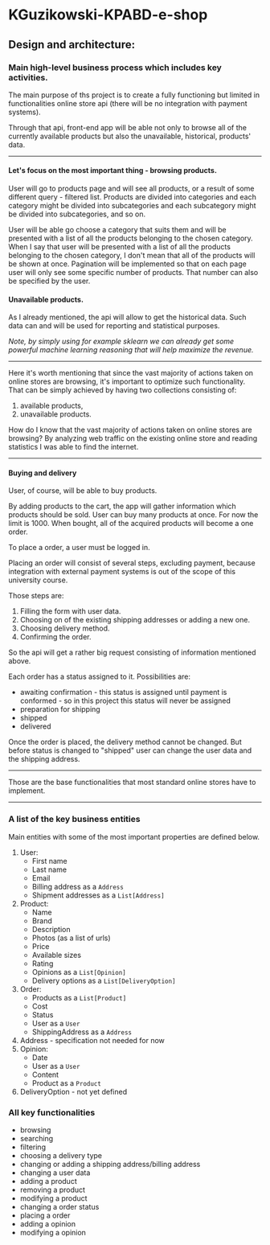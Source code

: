 # KGuzikowski-KPABD-e-shop

## Design and architecture:

### Main high-level business process which includes key activities.
The main purpose of ths project is to create a fully functioning but limited in functionalities online store api (there will be no integration with payment systems).

Through that api, front-end app will be able not only to browse all of the currently available products but also the unavailable, historical, products' data.

---

#### Let's focus on the most important thing - browsing products.
User will go to products page and will see all products, or a result of some different query - filtered list.
Products are divided into categories and each category might be divided into subcategories and each subcategory might be divided into subcategories, and so on.

User will be able go choose a category that suits them and will be presented with a list of all the products belonging to the chosen category.
When I say that user will be presented with a list of all the products belonging to the chosen category, I don't mean that all of the products will be shown at once. Pagination will be implemented so that on each page user will only see some specific number of products. That number can also be specified by the user.

#### Unavailable products.
As I already mentioned, the api will allow to get the historical data. Such data can and will be used for reporting and statistical purposes.

*Note, by simply using for example sklearn we can already get some powerful machine learning reasoning that will help maximize the revenue.*

---

Here it's worth mentioning that since the vast majority of actions taken on online stores are browsing, it's important to optimize such functionality. That can be simply achieved by having two collections consisting of:
1) available products,
2) unavailable products.

How do I know that the vast majority of actions taken on online stores are browsing?
By analyzing web traffic on the existing online store and reading statistics I was able to find the internet.

---

#### Buying and delivery
User, of course, will be able to buy products.

By adding products to the cart, the app will gather information which products should be sold.
User can buy many products at once. For now the limit is 1000. When bought, all of the acquired products will become a one order.

To place a order, a user must be logged in.

Placing an order will consist of several steps, excluding payment, because integration with external payment systems is out of the scope of this university course.

Those steps are:
1) Filling the form with user data.
2) Choosing on of the existing shipping addresses or adding a new one.
3) Choosing delivery method.
4) Confirming the order.

So the api will get a rather big request consisting of information mentioned above.

Each order has a status assigned to it. Possibilities are:
* awaiting confirmation - this status is assigned until payment is conformed - so in this project this status will never be assigned
* preparation for shipping
* shipped
* delivered

Once the order is placed, the delivery method cannot be changed. But before status is changed to "shipped" user can change the user data and the shipping address.

---

Those are the base functionalities that most standard online stores have to implement.

---

### A list of the key business entities
Main entities with some of the most important properties are defined below.

1. User:
    * First name
    * Last name
    * Email
    * Billing address as a `Address`
    * Shipment addresses as a `List[Address]`
2. Product:
    * Name
    * Brand
    * Description
    * Photos (as a list of urls)
    * Price
    * Available sizes
    * Rating
    * Opinions as a `List[Opinion]`
    * Delivery options as a `List[DeliveryOption]`
3. Order:
    * Products as a `List[Product]`
    * Cost
    * Status
    * User as a `User`
    * ShippingAddress as a `Address`
4. Address - specification not needed for now
5. Opinion:
    * Date
    * User as a `User`
    * Content
    * Product as a `Product`
6. DeliveryOption - not yet defined

### All key functionalities
* browsing
* searching
* filtering
* choosing a delivery type
* changing or adding a shipping address/billing address
* changing a user data
* adding a product
* removing a product
* modifying a product
* changing a order status
* placing a order
* adding a opinion
* modifying a opinion
